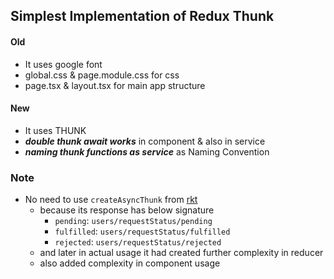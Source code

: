 ## Simplest Implementation of Redux Thunk

#### Old
- It uses google font
- global.css & page.module.css for css
- page.tsx & layout.tsx for main app structure
#### New
 - It uses THUNK
 - ***double thunk await works*** in component & also in service
 - ***naming thunk functions as service*** as Naming Convention

### Note

 - No need to use `createAsyncThunk` from [rkt](https://redux-toolkit.js.org/api/createAsyncThunk)
	 - because its response has below signature
		 - `pending`:  `users/requestStatus/pending`
		 - `fulfilled`:  `users/requestStatus/fulfilled`
		 - `rejected`:  `users/requestStatus/rejected`
	- and later in actual usage it had created further complexity in reducer
	- also added complexity in component usage
